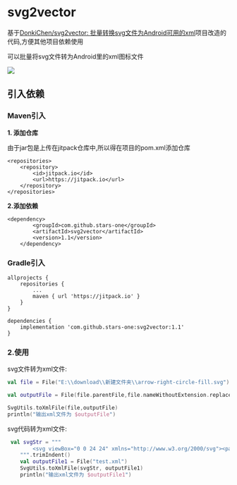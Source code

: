 # svg2vector

基于[DonkiChen/svg2vector: 批量转换svg文件为Android可用的xml](https://github.com/DonkiChen/svg2vector)项目改造的代码,方便其他项目依赖使用

可以批量将svg文件转为Android里的xml图标文件

<img src="https://jitpack.io/v/stars-one/svg2vector.svg" />

## 引入依赖

### Maven引入

**1. 添加仓库**

由于jar包是上传在jitpack仓库中,所以得在项目的pom.xml添加仓库
```
<repositories>
	<repository>
		<id>jitpack.io</id>
		<url>https://jitpack.io</url>
	</repository>
</repositories>
```

**2.添加依赖**
```
<dependency>
	    <groupId>com.github.stars-one</groupId>
	    <artifactId>svg2vector</artifactId>
	    <version>1.1</version>
	</dependency>
```

### Gradle引入

```
allprojects {
	repositories {
		...
		maven { url 'https://jitpack.io' }
	}
}
```

```
dependencies {
    implementation 'com.github.stars-one:svg2vector:1.1'
}
```

### 2.使用

svg文件转为xml文件:

```kotlin
val file = File("E:\\download\\新建文件夹\\arrow-right-circle-fill.svg")

val outputFile = File(file.parentFile,file.nameWithoutExtension.replace("-","_")+".xml")

SvgUtils.toXmlFile(file,outputFile)
println("输出xml文件为 $outputFile")
```

svg代码转为xml文件:

```kotlin
 val svgStr = """
        <svg viewBox="0 0 24 24" xmlns="http://www.w3.org/2000/svg"><path d="M6 10H9L5 15L1 10H4V8C4 5.23858 6.23858 3 9 3H13V5H9C7.34315 5 6 6.34315 6 8V10ZM11 9H21C21.5523 9 22 9.44772 22 10V20C22 20.5523 21.5523 21 21 21H11C10.4477 21 10 20.5523 10 20V10C10 9.44772 10.4477 9 11 9Z"/></svg>
    """.trimIndent()
    val outputFile1 = File("test.xml")
    SvgUtils.toXmlFile(svgStr, outputFile1)
    println("输出xml文件为 $outputFile1")
```